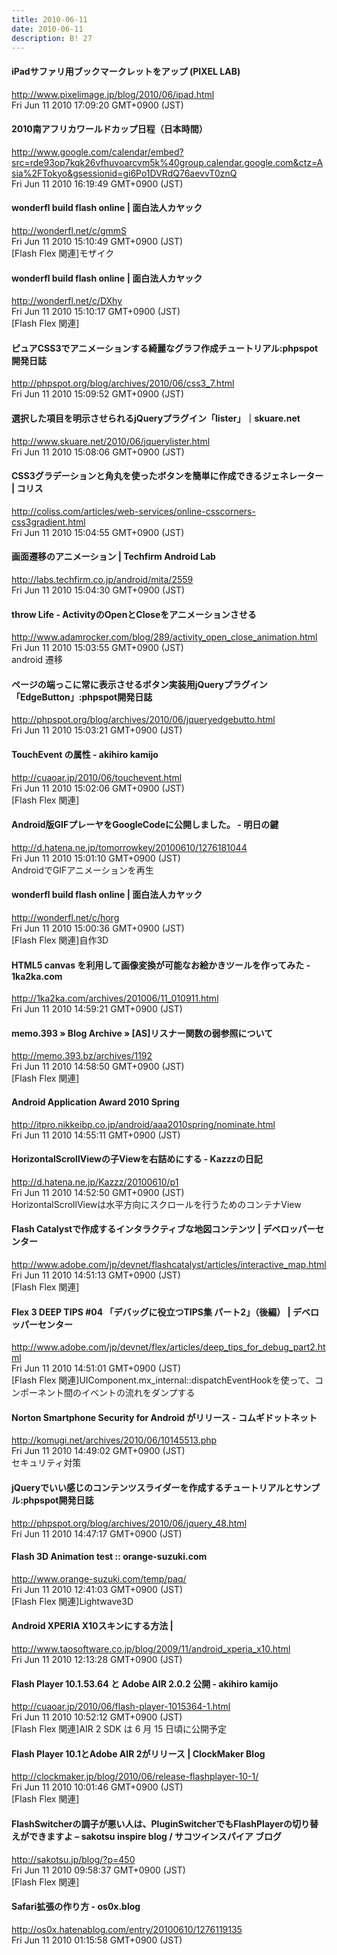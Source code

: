 ```yaml
---
title: 2010-06-11
date: 2010-06-11
description: B! 27
---
```


#### iPadサファリ用ブックマークレットをアップ  (PIXEL LAB)
http://www.pixelimage.jp/blog/2010/06/ipad.html<br>
Fri Jun 11 2010 17:09:20 GMT+0900 (JST)<br>


#### 2010南アフリカワールドカップ日程（日本時間）
http://www.google.com/calendar/embed?src=rde93op7kqk26vfhuvoarcvm5k%40group.calendar.google.com&ctz=Asia%2FTokyo&gsessionid=gi6Po1DVRdQ76aevvT0znQ<br>
Fri Jun 11 2010 16:19:49 GMT+0900 (JST)<br>


#### wonderfl build flash online | 面白法人カヤック
http://wonderfl.net/c/gmmS<br>
Fri Jun 11 2010 15:10:49 GMT+0900 (JST)<br>
[Flash Flex 関連]モザイク


#### wonderfl build flash online | 面白法人カヤック
http://wonderfl.net/c/DXhy<br>
Fri Jun 11 2010 15:10:17 GMT+0900 (JST)<br>
[Flash Flex 関連]


#### ピュアCSS3でアニメーションする綺麗なグラフ作成チュートリアル:phpspot開発日誌
http://phpspot.org/blog/archives/2010/06/css3_7.html<br>
Fri Jun 11 2010 15:09:52 GMT+0900 (JST)<br>


#### 選択した項目を明示させられるjQueryプラグイン「lister」｜skuare.net
http://www.skuare.net/2010/06/jquerylister.html<br>
Fri Jun 11 2010 15:08:06 GMT+0900 (JST)<br>


####   CSS3グラデーションと角丸を使ったボタンを簡単に作成できるジェネレーター | コリス
http://coliss.com/articles/web-services/online-csscorners-css3gradient.html<br>
Fri Jun 11 2010 15:04:55 GMT+0900 (JST)<br>


#### 画面遷移のアニメーション | Techfirm Android Lab
http://labs.techfirm.co.jp/android/mita/2559<br>
Fri Jun 11 2010 15:04:30 GMT+0900 (JST)<br>


#### throw Life - ActivityのOpenとCloseをアニメーションさせる
http://www.adamrocker.com/blog/289/activity_open_close_animation.html<br>
Fri Jun 11 2010 15:03:55 GMT+0900 (JST)<br>
android 遷移


#### ページの端っこに常に表示させるボタン実装用jQueryプラグイン「EdgeButton」:phpspot開発日誌
http://phpspot.org/blog/archives/2010/06/jqueryedgebutto.html<br>
Fri Jun 11 2010 15:03:21 GMT+0900 (JST)<br>


#### TouchEvent の属性 - akihiro kamijo
http://cuaoar.jp/2010/06/touchevent.html<br>
Fri Jun 11 2010 15:02:06 GMT+0900 (JST)<br>
[Flash Flex 関連]


#### Android版GIFプレーヤをGoogleCodeに公開しました。 - 明日の鍵
http://d.hatena.ne.jp/tomorrowkey/20100610/1276181044<br>
Fri Jun 11 2010 15:01:10 GMT+0900 (JST)<br>
AndroidでGIFアニメーションを再生


#### wonderfl build flash online | 面白法人カヤック
http://wonderfl.net/c/horg<br>
Fri Jun 11 2010 15:00:36 GMT+0900 (JST)<br>
[Flash Flex 関連]自作3D


#### HTML5 canvas を利用して画像変換が可能なお絵かきツールを作ってみた - 1ka2ka.com
http://1ka2ka.com/archives/201006/11_010911.html<br>
Fri Jun 11 2010 14:59:21 GMT+0900 (JST)<br>


#### memo.393  » Blog Archive   » [AS]リスナー関数の弱参照について
http://memo.393.bz/archives/1192<br>
Fri Jun 11 2010 14:58:50 GMT+0900 (JST)<br>
[Flash Flex 関連]


#### Android Application Award 2010 Spring
http://itpro.nikkeibp.co.jp/android/aaa2010spring/nominate.html<br>
Fri Jun 11 2010 14:55:11 GMT+0900 (JST)<br>


#### HorizontalScrollViewの子Viewを右詰めにする   - Kazzzの日記
http://d.hatena.ne.jp/Kazzz/20100610/p1<br>
Fri Jun 11 2010 14:52:50 GMT+0900 (JST)<br>
HorizontalScrollViewは水平方向にスクロールを行うためのコンテナView


#### Flash Catalystで作成するインタラクティブな地図コンテンツ | デベロッパーセンター
http://www.adobe.com/jp/devnet/flashcatalyst/articles/interactive_map.html<br>
Fri Jun 11 2010 14:51:13 GMT+0900 (JST)<br>
[Flash Flex 関連]


#### Flex 3 DEEP TIPS #04 「デバッグに役立つTIPS集 パート2」（後編） | デベロッパーセンター
http://www.adobe.com/jp/devnet/flex/articles/deep_tips_for_debug_part2.html<br>
Fri Jun 11 2010 14:51:01 GMT+0900 (JST)<br>
[Flash Flex 関連]UIComponent.mx_internal::dispatchEventHookを使って、コンポーネント間のイベントの流れをダンプする


#### Norton Smartphone Security for Android がリリース - コムギドットネット
http://komugi.net/archives/2010/06/10145513.php<br>
Fri Jun 11 2010 14:49:02 GMT+0900 (JST)<br>
セキュリティ対策


#### jQueryでいい感じのコンテンツスライダーを作成するチュートリアルとサンプル:phpspot開発日誌
http://phpspot.org/blog/archives/2010/06/jquery_48.html<br>
Fri Jun 11 2010 14:47:17 GMT+0900 (JST)<br>


#### Flash 3D Animation test :: orange-suzuki.com
http://www.orange-suzuki.com/temp/paq/<br>
Fri Jun 11 2010 12:41:03 GMT+0900 (JST)<br>
[Flash Flex 関連]Lightwave3D


#### Android XPERIA X10スキンにする方法 | 
http://www.taosoftware.co.jp/blog/2009/11/android_xperia_x10.html<br>
Fri Jun 11 2010 12:13:28 GMT+0900 (JST)<br>


#### Flash Player 10.1.53.64 と Adobe AIR 2.0.2 公開 - akihiro kamijo
http://cuaoar.jp/2010/06/flash-player-1015364-1.html<br>
Fri Jun 11 2010 10:52:12 GMT+0900 (JST)<br>
[Flash Flex 関連]AIR 2 SDK は 6 月 15 日頃に公開予定


####   Flash Player 10.1とAdobe AIR 2がリリース | ClockMaker Blog
http://clockmaker.jp/blog/2010/06/release-flashplayer-10-1/<br>
Fri Jun 11 2010 10:01:46 GMT+0900 (JST)<br>
[Flash Flex 関連]


#### FlashSwitcherの調子が悪い人は、PluginSwitcherでもFlashPlayerの切り替えができますよ – sakotsu inspire blog / サコツインスパイア ブログ
http://sakotsu.jp/blog/?p=450<br>
Fri Jun 11 2010 09:58:37 GMT+0900 (JST)<br>
[Flash Flex 関連]


#### Safari拡張の作り方 - os0x.blog
http://os0x.hatenablog.com/entry/20100610/1276119135<br>
Fri Jun 11 2010 01:15:58 GMT+0900 (JST)<br>


